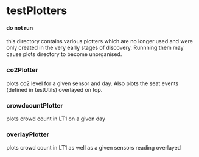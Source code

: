 # testPlotters
#### do not run
this directory contains various plotters which are no longer used and were only created in the very early stages of discovery. Runnning them may cause plots directory to become unorganised.

### co2Plotter
plots co2 level for a given sensor and day. Also plots the seat events (defined in testUtils) overlayed on top.

### crowdcountPlotter
plots crowd count in LT1 on a given day

### overlayPlotter
plots crowd count in LT1 as well as a given sensors reading overlayed